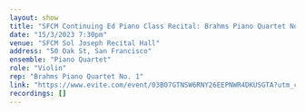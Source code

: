 ```yaml
---
layout: show
title: "SFCM Continuing Ed Piano Class Recital: Brahms Piano Quartet No. 1"
date: "15/3/2023 7:30pm"
venue: "SFCM Sol Joseph Recital Hall"
address: "50 Oak St, San Francisco"
ensemble: "Piano Quartet"
role: "Violin"
rep: "Brahms Piano Quartet No. 1"
link: "https://www.evite.com/event/03B07GTNSW6RNY26EEPNWR4DKUSGTA?utm_campaign=send_sharable_link&utm_source=evitelink&utm_medium=sharable_invite"
recordings: []
---
```


